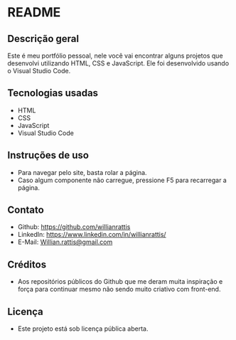 # README

## Descrição geral
Este é meu portfólio pessoal, nele você vai encontrar alguns projetos que desenvolvi utilizando HTML, CSS e JavaScript. Ele foi desenvolvido usando o Visual Studio Code.

## Tecnologias usadas
- HTML
- CSS
- JavaScript
- Visual Studio Code

## Instruções de uso
- Para navegar pelo site, basta rolar a página.
- Caso algum componente não carregue, pressione F5 para recarregar a página.

## Contato
- Github: https://github.com/willianrattis
- LinkedIn: https://www.linkedin.com/in/willianrattis/
- E-Mail: Willian.rattis@gmail.com

## Créditos
- Aos repositórios públicos do Github que me deram muita inspiração e força para continuar mesmo não sendo muito criativo com front-end.

## Licença
- Este projeto está sob licença pública aberta.